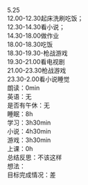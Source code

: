 5.25<br />12.00-12.30起床洗刷吃饭；<br />12.30-14.30看小说；<br />14.30-18.00做作业<br />18.00-18.30吃饭<br />18.30-19.30-枪战游戏<br />19.30-21.00看电视剧<br />21.00-23.30枪战游戏<br />23.30-2.00看小说睡觉<br />朗读：0min<br />英语：无<br />是否有午休：无<br />睡眠：8h<br />学习：3h30min<br />小说：4h30min<br />游戏：3h30min<br />上课：0h<br />总结反思：不该这样<br />想法：<br />目标完成情况：差

